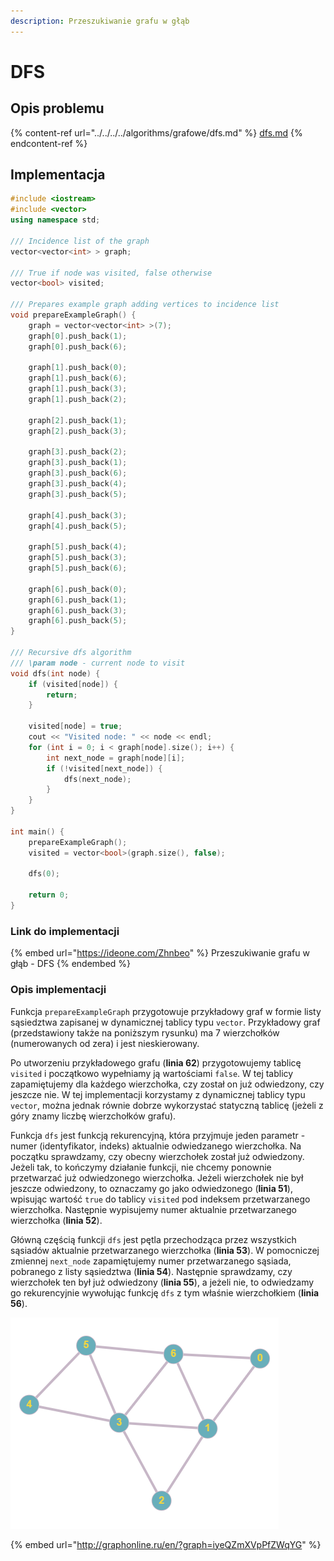 ```yaml
---
description: Przeszukiwanie grafu w głąb
---
```


# DFS

## Opis problemu

{% content-ref url="../../../../algorithms/grafowe/dfs.md" %}
[dfs.md](../../../../algorithms/grafowe/dfs.md)
{% endcontent-ref %}

## Implementacja

```cpp
#include <iostream>
#include <vector>
using namespace std;

/// Incidence list of the graph
vector<vector<int> > graph;

/// True if node was visited, false otherwise
vector<bool> visited;

/// Prepares example graph adding vertices to incidence list
void prepareExampleGraph() {
    graph = vector<vector<int> >(7);
    graph[0].push_back(1);
    graph[0].push_back(6);

    graph[1].push_back(0);
    graph[1].push_back(6);
    graph[1].push_back(3);
    graph[1].push_back(2);

    graph[2].push_back(1);
    graph[2].push_back(3);

    graph[3].push_back(2);
    graph[3].push_back(1);
    graph[3].push_back(6);
    graph[3].push_back(4);
    graph[3].push_back(5);

    graph[4].push_back(3);
    graph[4].push_back(5);

    graph[5].push_back(4);
    graph[5].push_back(3);
    graph[5].push_back(6);

    graph[6].push_back(0);
    graph[6].push_back(1);
    graph[6].push_back(3);
    graph[6].push_back(5);
}

/// Recursive dfs algorithm
/// \param node - current node to visit
void dfs(int node) {
    if (visited[node]) {
        return;
    }

    visited[node] = true;
    cout << "Visited node: " << node << endl;
    for (int i = 0; i < graph[node].size(); i++) {
        int next_node = graph[node][i];
        if (!visited[next_node]) {
            dfs(next_node);
        }
    }
}

int main() {
    prepareExampleGraph();
    visited = vector<bool>(graph.size(), false);

    dfs(0);

    return 0;
}
```

### Link do implementacji

{% embed url="https://ideone.com/Zhnbeo" %}
Przeszukiwanie grafu w głąb - DFS
{% endembed %}

### Opis implementacji

Funkcja `prepareExampleGraph` przygotowuje przykładowy graf w formie listy sąsiedztwa zapisanej w dynamicznej tablicy typu `vector`. Przykładowy graf (przedstawiony także na poniższym rysunku) ma 7 wierzchołków (numerowanych od zera) i jest nieskierowany.

Po utworzeniu przykładowego grafu (**linia 62**) przygotowujemy tablicę `visited` i początkowo wypełniamy ją wartościami `false`. W tej tablicy zapamiętujemy dla każdego wierzchołka, czy został on już odwiedzony, czy jeszcze nie. W tej implementacji korzystamy z dynamicznej tablicy typu `vector`, można jednak równie dobrze wykorzystać statyczną tablicę (jeżeli z góry znamy liczbę wierzchołków grafu).

Funkcja `dfs` jest funkcją rekurencyjną, która przyjmuje jeden parametr - numer (identyfikator, indeks) aktualnie odwiedzanego wierzchołka. Na początku sprawdzamy, czy obecny wierzchołek został już odwiedzony. Jeżeli tak, to kończymy działanie funkcji, nie chcemy ponownie przetwarzać już odwiedzonego wierzchołka. Jeżeli wierzchołek nie był jeszcze odwiedzony, to oznaczamy go jako odwiedzonego (**linia 51**), wpisując wartość `true` do tablicy `visited` pod indeksem przetwarzanego wierzchołka. Następnie wypisujemy numer aktualnie przetwarzanego wierzchołka (**linia 52**).

Główną częścią funkcji `dfs` jest pętla przechodząca przez wszystkich sąsiadów aktualnie przetwarzanego wierzchołka (**linia 53**). W pomocniczej zmiennej `next_node` zapamiętujemy numer przetwarzanego sąsiada, pobranego z listy sąsiedztwa (**linia 54**). Następnie sprawdzamy, czy wierzchołek ten był już odwiedzony (**linia 55**), a jeżeli nie, to odwiedzamy go rekurencyjnie wywołując funkcję `dfs` z tym właśnie wierzchołkiem (**linia 56**).

![Przykładowy graf wykorzystany w implementacji](../../../../.gitbook/assets/example_graph.png)

{% embed url="http://graphonline.ru/en/?graph=iyeQZmXVpPfZWqYG" %}
